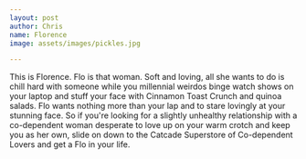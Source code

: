 ```yaml
---
layout: post
author: Chris
name: Florence
image: assets/images/pickles.jpg

---
```

This is Florence. Flo is that woman. Soft and loving, all she wants to do is chill hard with someone while you millennial weirdos binge watch shows on your laptop and stuff your face with Cinnamon Toast Crunch and quinoa salads. Flo wants nothing more than your lap and to stare lovingly at your stunning face. So if you're looking for a slightly unhealthy relationship with a co-dependent woman desperate to love up on your warm crotch and keep you as her own, slide on down to the Catcade Superstore of Co-dependent Lovers and get a Flo in your life.